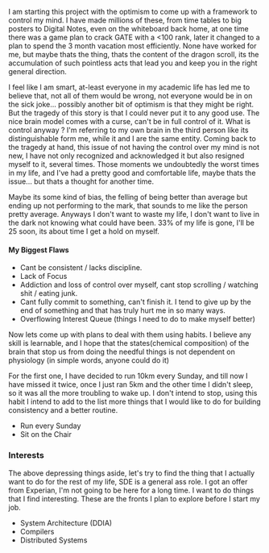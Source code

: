 I am starting this project with the optimism to come up with a framework to control my mind. I have made millions of these, from time tables to big posters to Digital Notes, even on the whiteboard back home, at one time there was a game plan to crack GATE with a <100 rank, later it changed to a plan to spend the 3 month vacation most efficiently. None have worked for me, but maybe thats the thing, thats the content of the dragon scroll, its the accumulation of such pointless acts that lead you and keep you in the right general direction.

I feel like I am smart, at-least everyone in my academic life has led me to believe that, not all of them would be wrong, not everyone would be in on the sick joke... possibly another bit of optimism is that they might be right. But the tragedy of this story is that I could never put it to any good use. The nice brain model comes with a curse, can't be in full control of it. What is control anyway ? I'm referring to my own brain in the third person like its distinguishable form me, while it and I are the same entity. Coming back to the tragedy at hand, this issue of not having the control over my mind is not new, I have not only recognized and acknowledged it but also resigned myself to it, several times. Those moments we undoubtedly the worst times in my life, and I've had a pretty good and comfortable life, maybe thats the issue... but thats a thought for another time.

Maybe its some kind of bias, the felling of being better than average but ending up not performing to the mark, that sounds to me like the person pretty average. Anyways I don't want to waste my life, I don't want to live in the dark not knowing what could have been. 33% of my life is gone, I'll be 25 soon, its about time I get a hold on myself.

#### My Biggest Flaws

- Cant be consistent / lacks discipline.
- Lack of Focus
- Addiction and loss of control over myself, cant stop scrolling / watching shit / eating junk.
- Cant fully commit to something, can't finish it. I tend to give up by the end of something and that has truly hurt me in so many ways.
- Overflowing Interest Queue (things I need to do to make myself better)

Now lets come up with plans to deal with them using habits. I believe any skill is learnable, and I hope that the states(chemical composition) of the brain that stop us from doing the needful things is not dependent on physiology (in simple words, anyone could do it)

For the first one, I have decided to run 10km every Sunday, and till now I have missed it twice, once I just ran 5km and the other time I didn't sleep, so it was all the more troubling to wake up. I don't intend to stop, using this habit I intend to add to the list more things that I would like to do for building consistency and a better routine.
- Run every Sunday
- Sit on the Chair

### Interests
The above depressing things aside, let's try to find the thing that I actually want to do for the rest of my life, SDE is a general ass role. I got an offer from Experian, I'm not going to be here for a long time. I want to do things that I find interesting. These are the fronts I plan to explore before I start my job.
- System Architecture (DDIA)
- Compilers
- Distributed Systems